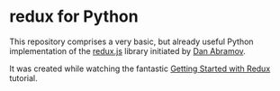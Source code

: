 # redux for Python

This repository comprises a very basic, but already useful Python implementation of the [redux.js](https://github.com/reactjs/redux) 
library initiated by [Dan Abramov](https://github.com/gaearon).

It was created while watching the fantastic 
[Getting Started with Redux](https://egghead.io/courses/getting-started-with-redux) tutorial.


